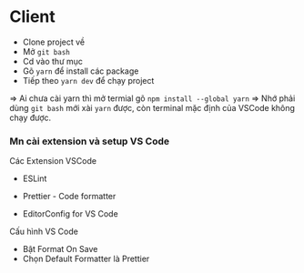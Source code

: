 # Client

- Clone project về
- Mở `git bash`
- Cd vào thư mục
- Gõ `yarn` để install các package
- Tiếp theo `yarn dev` để chạy project

=> Ai chưa cài yarn thì mở termial gõ `npm install --global yarn`
=> Nhớ phải dùng `git bash` mới xài `yarn` được, còn terminal mặc định của VSCode không chạy được.

### Mn cài extension và setup VS Code

Các Extension VSCode

- ESLint

- Prettier - Code formatter

- EditorConfig for VS Code

Cấu hình VS Code

- Bật Format On Save
- Chọn Default Formatter là Prettier
